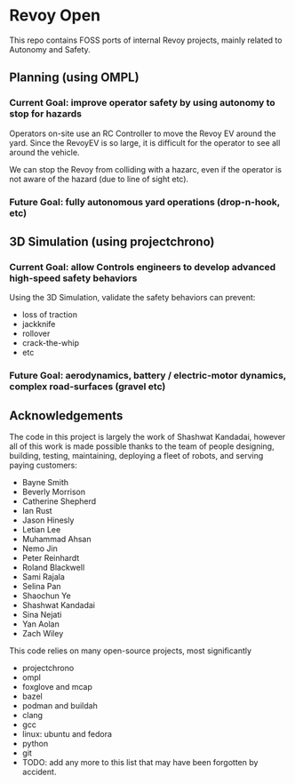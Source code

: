 # Revoy Open

This repo contains FOSS ports of internal Revoy projects, mainly related to Autonomy and Safety.

## Planning (using OMPL)

### Current Goal: improve operator safety by using autonomy to stop for hazards

Operators on-site use an RC Controller to move the Revoy EV around the yard. Since the RevoyEV is so large, it is difficult for the operator to see all around the vehicle.

We can stop the Revoy from colliding with a hazarc, even if the operator is not aware of the hazard (due to line of sight etc).

### Future Goal: fully autonomous yard operations (drop-n-hook, etc)

## 3D Simulation (using projectchrono)

### Current Goal: allow Controls engineers to develop advanced high-speed safety behaviors

Using the 3D Simulation, validate the safety behaviors can prevent:

- loss of traction
- jackknife
- rollover
- crack-the-whip
- etc

### Future Goal: aerodynamics, battery / electric-motor dynamics, complex road-surfaces (gravel etc)

## Acknowledgements

The code in this project is largely the work of Shashwat Kandadai, however all of this work is made possible thanks to the team of people designing, building, testing, maintaining, deploying a fleet of robots, and serving paying customers:

- Bayne Smith
- Beverly Morrison
- Catherine Shepherd
- Ian Rust
- Jason Hinesly
- Letian Lee
- Muhammad Ahsan
- Nemo Jin
- Peter Reinhardt
- Roland Blackwell
- Sami Rajala
- Selina Pan
- Shaochun Ye
- Shashwat Kandadai
- Sina Nejati
- Yan Aolan
- Zach Wiley

This code relies on many open-source projects, most significantly

- projectchrono
- ompl
- foxglove and mcap
- bazel
- podman and buildah
- clang
- gcc
- linux: ubuntu and fedora
- python
- git
- TODO: add any more to this list that may have been forgotten by accident.
